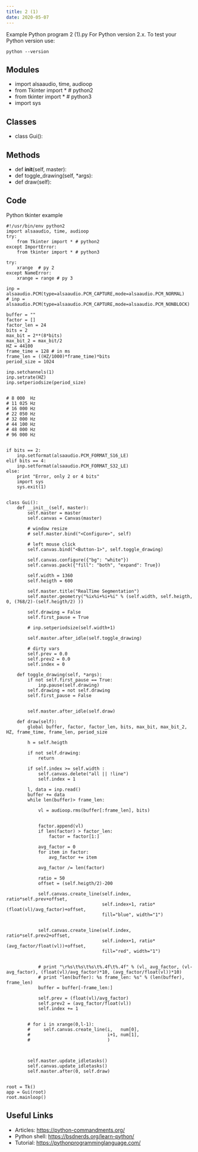 ```yaml
---
title: 2 (1)
date: 2020-05-07
---
```

Example Python program 2 (1).py
For Python version 2.x.
To test your Python version use:

    python --version

## Modules

* import alsaaudio, time, audioop
* from Tkinter import * # python2
* from tkinter import * # python3
* import sys 

## Classes

* class Gui():

## Methods

* def __init__(self, master):
* def toggle_drawing(self, *args):
* def draw(self):

## Code

Python tkinter example

    #!/usr/bin/env python2
    import alsaaudio, time, audioop
    try:
        from Tkinter import * # python2
    except ImportError:
        from tkinter import * # python3
    
    try:
        xrange  # py 2
    except NameError:
        xrange = range # py 3
    
    inp = alsaaudio.PCM(type=alsaaudio.PCM_CAPTURE,mode=alsaaudio.PCM_NORMAL)
    # inp = alsaaudio.PCM(type=alsaaudio.PCM_CAPTURE,mode=alsaaudio.PCM_NONBLOCK)
    
    buffer = ""
    factor = []
    factor_len = 24
    bits = 2
    max_bit = 2**(8*bits)
    max_bit_2 = max_bit/2
    HZ = 44100
    frame_time = 128 # in ms
    frame_len = ((HZ/1000)*frame_time)*bits
    period_size = 1024
    
    inp.setchannels(1)
    inp.setrate(HZ)
    inp.setperiodsize(period_size)
    
    
    # 8 000  Hz
    # 11 025 Hz
    # 16 000 Hz
    # 22 050 Hz
    # 32 000 Hz
    # 44 100 Hz
    # 48 000 Hz
    # 96 000 Hz
    
    
    if bits == 2:
        inp.setformat(alsaaudio.PCM_FORMAT_S16_LE)
    elif bits == 4:
        inp.setformat(alsaaudio.PCM_FORMAT_S32_LE)
    else:
        print "Error, only 2 or 4 bits"
        import sys 
        sys.exit(1)
    
    
    class Gui():
        def __init__(self, master):
            self.master = master
            self.canvas = Canvas(master)
    
            # window resize
            # self.master.bind("<Configure>", self)
    
            # left mouse click
            self.canvas.bind("<Button-1>", self.toggle_drawing)
    
            self.canvas.configure({"bg": "white"})
            self.canvas.pack({"fill": "both", "expand": True})
    
            self.width = 1360
            self.heigth = 600
    
            self.master.title("RealTime Segmentation")
            self.master.geometry("%ix%i+%i+%i" % (self.width, self.heigth, 0, (768/2)-(self.heigth/2) ))
    
            self.drawing = False
            self.first_pause = True
    
            # inp.setperiodsize(self.width+1)
    
            self.master.after_idle(self.toggle_drawing)
    
            # dirty vars
            self.prev = 0.0
            self.prev2 = 0.0
            self.index = 0
    
        def toggle_drawing(self, *args):
            if not self.first_pause == True:
                inp.pause(self.drawing)
            self.drawing = not self.drawing
            self.first_pause = False
    
    
            self.master.after_idle(self.draw)
    
        def draw(self):
            global buffer, factor, factor_len, bits, max_bit, max_bit_2, HZ, frame_time, frame_len, period_size
    
            h = self.heigth
    
            if not self.drawing:
                return
    
            if self.index >= self.width :
                self.canvas.delete("all || !line")
                self.index = 1
    
            l, data = inp.read()
            buffer += data
            while len(buffer)> frame_len:
                
                vl = audioop.rms(buffer[:frame_len], bits)
    
    
                factor.append(vl)
                if len(factor) > factor_len:
                    factor = factor[1:]
    
                avg_factor = 0
                for item in factor:
                    avg_factor += item
    
                avg_factor /= len(factor)
    
                ratio = 50
                offset = (self.heigth/2)-200
    
                self.canvas.create_line(self.index, ratio*self.prev+offset,
                                        self.index+1, ratio*(float(vl)/avg_factor)+offset,
                                        fill="blue", width="1")
    
    
                self.canvas.create_line(self.index, ratio*self.prev2+offset,
                                        self.index+1, ratio*(avg_factor/float(vl))+offset,
                                        fill="red", width="1")
    
    
                # print "\r%s\t%s\t%s\t%.4f\t%.4f" % (vl, avg_factor, (vl-avg_factor), (float(vl)/avg_factor)*10, (avg_factor/float(vl))*10)
                # print "len(buffer): %s frame_len: %s" % (len(buffer), frame_len)
                buffer = buffer[-frame_len:]
    
                self.prev = (float(vl)/avg_factor)
                self.prev2 = (avg_factor/float(vl))
                self.index += 1
    
    
            # for i in xrange(0,l-1):
            #     self.canvas.create_line(i,   num[0],
            #                             i+1, num[1],
            #                             )
    
    
                
            self.master.update_idletasks()
            self.canvas.update_idletasks()
            self.master.after(0, self.draw)
    
    
    root = Tk()
    app = Gui(root)
    root.mainloop()
    

## Useful Links

- Articles: https://python-commandments.org/
- Python shell: https://bsdnerds.org/learn-python/
- Tutorial: https://pythonprogramminglanguage.com/
